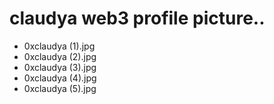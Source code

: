 # claudya web3 profile picture..
- 0xclaudya (1).jpg
- 0xclaudya (2).jpg
- 0xclaudya (3).jpg
- 0xclaudya (4).jpg
- 0xclaudya (5).jpg
